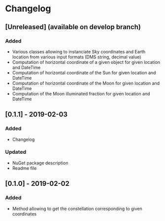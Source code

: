# Changelog

## [Unreleased] (available on develop branch)
### Added

- Various classes allowing to instanciate Sky coordinates and Earth location from various input formats (DMS string, decimal value)
- Computation of horizontal coordinate of a given object for given location and DateTime
- Computation of horizontal coordinate of the Sun for given location and DateTime
- Computation of horizontal coordinate of the Moon for given location and DateTime
- Computation of the Moon illuminated fraction for given location and DateTime

## [0.1.1] - 2019-02-03

### Added

- Changelog

### Updated

- NuGet package description
- Readme file

## [0.1.0] - 2019-02-02

### Added

- Method allowing to get the constellation corresponding to given coordinates